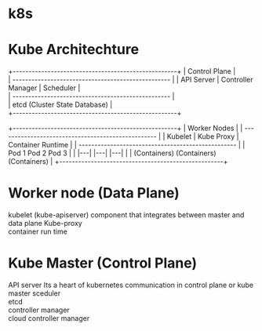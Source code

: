 # k8s

# Kube Architechture

+----------------------------------------------------+
|                     Control Plane                  |   
| -------------------------------------------------- |
|  API Server  |  Controller Manager |  Scheduler    |     
| -------------------------------------------------- |     
|  etcd (Cluster State Database)                     |     
+----------------------------------------------------+   

+----------------------------------------------------+
|                     Worker Nodes                   |
| -------------------------------------------------- |
|  Kubelet  |  Kube Proxy  |  Container Runtime      |
| -------------------------------------------------- |
|               Pod 1       Pod 2       Pod 3        |
|               |---|       |---|       |---|        |
|            (Containers) (Containers) (Containers)  |
+----------------------------------------------------+



# Worker node (Data Plane)

kubelet (kube-apiserver)
component that integrates between master and data plane
Kube-proxy   
container run time    

# Kube Master (Control Plane)

API server 
Its a heart of kubernetes communication in control plane or kube master 
sceduler    
etcd    
controller manager    
cloud controller manager    
